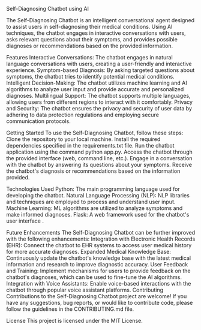 Self-Diagnosing Chatbot using AI

The Self-Diagnosing Chatbot is an intelligent conversational agent designed to assist users in self-diagnosing their medical conditions. Using AI techniques, the chatbot engages in interactive conversations with users, asks relevant questions about their symptoms, and provides possible diagnoses or recommendations based on the provided information.

Features
Interactive Conversations: The chatbot engages in natural language conversations with users, creating a user-friendly and interactive experience.
Symptom-based Diagnosis: By asking targeted questions about symptoms, the chatbot tries to identify potential medical conditions.
Intelligent Decision-Making: The chatbot utilizes machine learning and AI algorithms to analyze user input and provide accurate and personalized diagnoses.
Multilingual Support: The chatbot supports multiple languages, allowing users from different regions to interact with it comfortably.
Privacy and Security: The chatbot ensures the privacy and security of user data by adhering to data protection regulations and employing secure communication protocols.

Getting Started
To use the Self-Diagnosing Chatbot, follow these steps:
Clone the repository to your local machine.
Install the required dependencies specified in the requirements.txt file.
Run the chatbot application using the command python app.py.
Access the chatbot through the provided interface (web, command line, etc.).
Engage in a conversation with the chatbot by answering its questions about your symptoms.
Receive the chatbot's diagnosis or recommendations based on the information provided.

Technologies Used
Python: The main programming language used for developing the chatbot.
Natural Language Processing (NLP): NLP libraries and techniques are employed to process and understand user input.
Machine Learning: ML algorithms are utilized to analyze symptoms and make informed diagnoses.
Flask: A web framework used for the chatbot's user interface .

Future Enhancements
The Self-Diagnosing Chatbot can be further improved with the following enhancements:
Integration with Electronic Health Records (EHR): Connect the chatbot to EHR systems to access user medical history for more accurate diagnoses.
Expanded Medical Knowledge Base: Continuously update the chatbot's knowledge base with the latest medical information and research to improve diagnostic accuracy.
User Feedback and Training: Implement mechanisms for users to provide feedback on the chatbot's diagnoses, which can be used to fine-tune the AI algorithms.
Integration with Voice Assistants: Enable voice-based interactions with the chatbot through popular voice assistant platforms.
Contributing
Contributions to the Self-Diagnosing Chatbot project are welcome! If you have any suggestions, bug reports, or would like to contribute code, please follow the guidelines in the CONTRIBUTING.md file.

License
This project is licensed under the MIT License.
